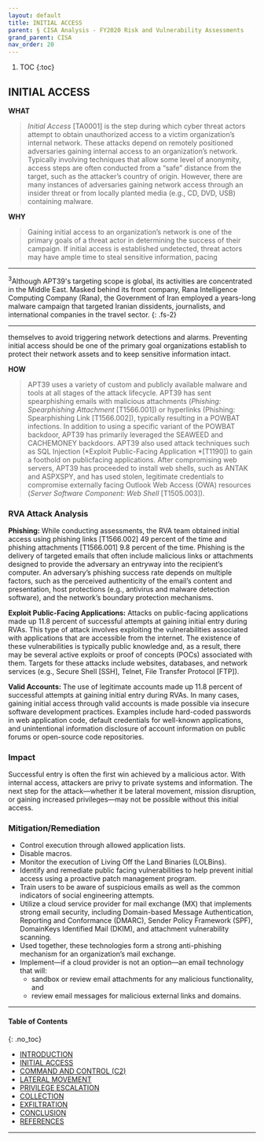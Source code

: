 ```yaml
---
layout: default
title: INITIAL ACCESS
parent: § CISA Analysis - FY2020 Risk and Vulnerability Assessments  
grand_parent: CISA 
nav_order: 20 
---
```

<style>
.dont-break-out {
  /* These are technically the same, but use both */
  overflow-wrap: break-word;
  word-wrap: break-word;

     -ms-word-break: break-all;
  /* This is the dangerous one in WebKit, as it breaks things wherever */
  word-break: break-all;
  /* Instead use this non-standard one: */
  word-break: break-word;
}

.youtube-container {
    position: relative;
    width: 100%;
    height: 0;
    padding-bottom: 56.25%;
}
.youtube-video {
    position: absolute;
    top: 0;
    left: 0;
    width: 100%;
    height: 100%;
}

</style>

<div class="dont-break-out" markdown="1">

1. TOC
{:toc}

## INITIAL ACCESS
**WHAT**
> *Initial Access* [TA0001] is the step during which cyber threat actors attempt to obtain unauthorized access to a victim organization’s internal network. These attacks depend on remotely positioned adversaries gaining internal access to an organization’s network. Typically involving techniques that allow some level of anonymity, access steps are often conducted from a “safe” distance from the target, such as the attacker’s country of origin. However, there are many instances of adversaries gaining network access through an insider threat or from locally planted media (e.g., CD, DVD, USB) containing malware.

**WHY**
> Gaining initial access to an organization’s network is one of the primary goals of a threat actor in determining the success of their campaign. If initial access is established undetected, threat actors may have ample time to steal sensitive information, pacing 

***
<sup>3</sup>Although APT39's targeting scope is global, its activities are concentrated in the Middle East. Masked behind its front company, Rana Intelligence Computing Company (Rana), the Government of Iran employed a years-long malware campaign that targeted Iranian dissidents, journalists, and international companies in the travel sector.
{: .fs-2}
***

themselves to avoid triggering network detections and alarms. Preventing initial access should be one of the primary goal organizations establish to protect their network assets and to keep sensitive information intact.

**HOW**
> APT39 uses a variety of custom and publicly available malware and tools at all stages of the attack lifecycle. APT39 has sent spearphishing emails with malicious attachments (*Phishing: Spearphishing Attachment* [T1566.001]) or hyperlinks (Phishing: Spearphishing Link [T1566.002]), typically resulting in a POWBAT infections. In addition to using a specific variant of the POWBAT backdoor, APT39 has primarily leveraged the SEAWEED and CACHEMONEY backdoors. APT39 also used attack techniques such as SQL Injection (*Exploit Public-Facing Application *[T1190]) to gain a foothold on publicfacing applications. After compromising web servers, APT39 has proceeded to install web shells, such as ANTAK and ASPXSPY, and has used stolen, legitimate credentials to compromise externally facing Outlook Web Access (OWA) resources (*Server Software Component: Web Shell* [T1505.003]).

### RVA Attack Analysis 
**Phishing:** While conducting assessments, the RVA team obtained initial access using phishing links [T1566.002] 49 percent of the time and phishing attachments [T1566.001] 9.8 percent of the time. Phishing is the delivery of targeted emails that often include malicious links or attachments designed to provide the adversary an entryway into the recipient’s computer. An adversary’s phishing success rate depends on multiple factors, such as the perceived authenticity of the email’s content and presentation, host protections (e.g., antivirus and malware detection software), and the network’s boundary protection mechanisms.

**Exploit Public-Facing Applications:** Attacks on public-facing applications made up 11.8 percent of successful attempts at gaining initial entry during RVAs. This type of attack involves exploiting the vulnerabilities associated with applications that are accessible from the internet. The existence of these vulnerabilities is typically public knowledge and, as a result, there may be several active exploits or proof of concepts (POCs) associated with them. Targets for these attacks include websites, databases, and network services (e.g., Secure Shell [SSH], Telnet, File Transfer Protocol [FTP]).

**Valid Accounts:** The use of legitimate accounts made up 11.8 percent of successful attempts at gaining initial entry during RVAs. In many cases, gaining initial access through valid accounts is made possible via insecure software development practices. Examples include hard-coded passwords in web application code, default credentials for well-known applications, and unintentional information disclosure of account information on public forums or open-source code repositories.

### Impact 
Successful entry is often the first win achieved by a malicious actor. With internal access, attackers are privy to private systems and information. The next step for the attack—whether it be lateral movement, mission disruption, or gaining increased privileges—may not be possible without this initial access.

### Mitigation/Remediation 
- Control execution through allowed application lists. 
- Disable macros.
- Monitor the execution of Living Off the Land Binaries (LOLBins).
- Identify and remediate public facing vulnerabilities to help prevent initial access using a proactive patch management program.
- Train users to be aware of suspicious emails as well as the common indicators of social engineering attempts.
- Utilize a cloud service provider for mail exchange (MX) that implements strong email security, including Domain-based Message Authentication, Reporting and Conformance (DMARC), Sender Policy Framework (SPF), DomainKeys Identified Mail (DKIM), and attachment vulnerability scanning.
- Used together, these technologies form a strong anti-phishing mechanism for an organization’s mail exchange.
- Implement—if a cloud provider is not an option—an email technology that will: 
    - sandbox or review email attachments for any malicious functionality, and 
    - review email messages for malicious external links and domains.

***

#### Table of Contents
{: .no_toc}

<ul><li> <a href="/docs/cisa/FY2020-Risk-and-Vulnerability-Assessments-1/">INTRODUCTION</a></li><li> <a href="/docs/cisa/FY2020-Risk-and-Vulnerability-Assessments-2/">INITIAL ACCESS</a></li><li> <a href="/docs/cisa/FY2020-Risk-and-Vulnerability-Assessments-3/">COMMAND AND CONTROL (C2)</a></li><li> <a href="/docs/cisa/FY2020-Risk-and-Vulnerability-Assessments-4/">LATERAL MOVEMENT</a></li><li> <a href="/docs/cisa/FY2020-Risk-and-Vulnerability-Assessments-5/">PRIVILEGE ESCALATION</a></li><li> <a href="/docs/cisa/FY2020-Risk-and-Vulnerability-Assessments-6/">COLLECTION</a></li><li> <a href="/docs/cisa/FY2020-Risk-and-Vulnerability-Assessments-7/">EXFILTRATION</a></li><li> <a href="/docs/cisa/FY2020-Risk-and-Vulnerability-Assessments-8/">CONCLUSION</a></li><li> <a href="/docs/cisa/FY2020-Risk-and-Vulnerability-Assessments-9/">REFERENCES</a></li></ul>

***

</div>

